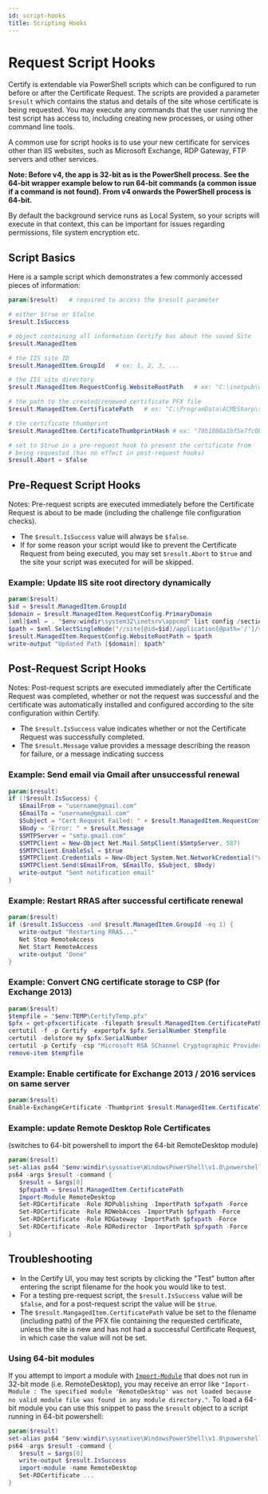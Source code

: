 ```yaml
---
id: script-hooks
title: Scripting Hooks
---
```


# Request Script Hooks

Certify is extendable via PowerShell scripts which can be configured to run before or after the Certificate Request. The scripts are provided a parameter `$result` which contains the status and details of the site whose certificate is being requested. You may execute any commands that the user running the test script has access to, including creating new processes, or using other command line tools.

A common use for script hooks is to use your new certificate for services other than IIS websites, such as Microsoft Exchange, RDP Gateway, FTP servers and other services.

**Note: Before v4, the app is 32-bit as is the PowerShell process. See the 64-bit wrapper example below to run 64-bit commands (a common issue if a command is not found). From v4 onwards the PowerShell process is 64-bit.**

By default the background service runs as Local System, so your scripts will execute in that context, this can be important for issues regarding permissions, file system encryption etc.

## Script Basics

Here is a sample script which demonstrates a few commonly accessed pieces of information:

```PowerShell
param($result)   # required to access the $result parameter

# either $true or $false
$result.IsSuccess

# object containing all information Certify has about the saved Site
$result.ManagedItem

# the IIS site ID
$result.ManagedItem.GroupId   # ex: 1, 2, 3, ...

# the IIS site directory
$result.ManagedItem.RequestConfig.WebsiteRootPath   # ex: "C:\inetpub\wwwroot"

# the path to the created/renewed certificate PFX file
$result.ManagedItem.CertificatePath   # ex: "C:\ProgramData\ACMESharp\sysVault\99-ASSET\cert_ident8cf8bd9c-all.pfx"

# the certificate thumbprint
$result.ManagedItem.CertificateThumbprintHash # ex: "78b1080a1bf5e7fc0bbb0c0614fc4a18932db5f9"

# set to $true in a pre-request hook to prevent the certificate from
# being requested (has no effect in post-request hooks)
$result.Abort = $false
```

## Pre-Request Script Hooks

Notes: Pre-request scripts are executed immediately before the Certificate Request is about to be made (including the challenge file configuration checks).

* The `$result.IsSuccess` value will always be `$false`.
* If for some reason your script would like to prevent the Certificate Request from being executed, you may set `$result.Abort` to `$true` and the site your script was executed for will be skipped.

### Example: Update IIS site root directory dynamically
```PowerShell
param($result)
$id = $result.ManagedItem.GroupId
$domain = $result.ManagedItem.RequestConfig.PrimaryDomain
[xml]$xml = . "$env:windir\system32\inetsrv\appcmd" list config /section:system.applicationHost/sites
$path = $xml.SelectSingleNode("//site[@id=$id]/application[@path='/']/virtualDirectory/@physicalPath").Value
$result.ManagedItem.RequestConfig.WebsiteRootPath = $path
write-output "Updated Path [$domain]: $path"
```

## Post-Request Script Hooks

Notes: Post-request scripts are executed immediately after the Certificate Request was completed, whether or not the request was successful and the certificate was automatically installed and configured according to the site configuration within Certify.
* The `$result.IsSuccess` value indicates whether or not the Certificate Request was successfully completed.
* The `$result.Message` value provides a message describing the reason for failure, or a message indicating success

### Example: Send email via Gmail after unsuccessful renewal

```PowerShell
param($result)
if (!$result.IsSuccess) {
   $EmailFrom = "username@gmail.com"
   $EmailTo = "username@gmail.com"
   $Subject = "Cert Request Failed: " + $result.ManagedItem.RequestConfig.PrimaryDomain
   $Body = "Error: " + $result.Message
   $SMTPServer = "smtp.gmail.com"
   $SMTPClient = New-Object Net.Mail.SmtpClient($SmtpServer, 587)
   $SMTPClient.EnableSsl = $true
   $SMTPClient.Credentials = New-Object System.Net.NetworkCredential("username@gmail.com", "password");
   $SMTPClient.Send($EmailFrom, $EmailTo, $Subject, $Body)
   write-output "Sent notification email"
}
```

### Example: Restart RRAS after successful certificate renewal

```PowerShell
param($result)
if ($result.IsSuccess -and $result.ManagedItem.GroupId -eq 1) {
   write-output "Restarting RRAS..."
   Net Stop RemoteAccess
   Net Start RemoteAccess
   write-output "Done"
}
```

### Example: Convert CNG certificate storage to CSP (for Exchange 2013)

```PowerShell
param($result)
$tempfile = "$env:TEMP\CertifyTemp.pfx"
$pfx = get-pfxcertificate -filepath $result.ManagedItem.CertificatePath
certutil -f -p Certify -exportpfx $pfx.SerialNumber $tempfile
certutil -delstore my $pfx.SerialNumber
certutil -p Certify -csp "Microsoft RSA SChannel Cryptographic Provider" -importpfx $tempfile
remove-item $tempfile
```

### Example: Enable certificate for Exchange 2013 / 2016 services on same server

```PowerShell
param($result)
Enable-ExchangeCertificate -Thumbprint $result.ManagedItem.CertificateThumbprintHash -Services POP,IMAP,SMTP,IIS
```

### Example: update Remote Desktop Role Certificates
(switches to 64-bit powershell to import the 64-bit RemoteDesktop module)
```PowerShell
param($result)
set-alias ps64 "$env:windir\sysnative\WindowsPowerShell\v1.0\powershell.exe"
ps64 -args $result -command {
   $result = $args[0]
   $pfxpath = $result.ManagedItem.CertificatePath
   Import-Module RemoteDesktop
   Set-RDCertificate -Role RDPublishing -ImportPath $pfxpath -Force
   Set-RDCertificate -Role RDWebAcces -ImportPath $pfxpath -Force
   Set-RDCertificate -Role RDGateway -ImportPath $pfxpath -Force
   Set-RDCertificate -Role RDRedirector -ImportPath $pfxpath -Force
}
```

## Troubleshooting


* In the Certify UI, you may test scripts by clicking the "Test" button after entering the script filename for the hook you would like to test.
* For a testing pre-request script, the `$result.IsSuccess` value will be `$false`, and for a post-request script the value will be `$true`.
* The `$result.MangagedItem.CertificatePath` value be set to the filename (including path) of the PFX file containing the requested certificate, unless the site is new and has not had a successful Certificate Request, in which case the value will not be set.

### Using 64-bit modules

If you attempt to import a module with [`Import-Module`](https://docs.microsoft.com/en-us/powershell/module/microsoft.powershell.core/import-module?view=powershell-5.1) that does not run in 32-bit mode (i.e. RemoteDesktop), you may receive an error like `"Import-Module : The specified module 'RemoteDesktop' was not loaded because no valid module file was found in any module directory."`. To load a 64-bit module you can use this snippet to pass the `$result` object to a script running in 64-bit powershell:
```powershell
param($result)
set-alias ps64 "$env:windir\sysnative\WindowsPowerShell\v1.0\powershell.exe"
ps64 -args $result -command {
   $result = $args[0]
   write-output $result.IsSuccess
   import-module -name RemoteDesktop
   Set-RDCertificate ...
}
```
